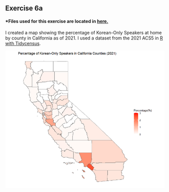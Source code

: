 ## Exercise 6a 

#### *Files used for this exercise are located in <a href="https://github.com/son1101/LA558_Son/tree/main/exercises/6a_exercise" target="_blank">here.</a> 

I created a map showing the percentage of Korean-Only Speakers at home by county in California as of 2021. I used a dataset from the 2021 ACS5 in [R with Tidycensus](/Exercise6a.R).

![This is a map I made](Plot_ex6a.png)
